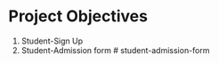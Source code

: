 # Project Objectives
1. Student-Sign Up
2. Student-Admission form
#   s t u d e n t - a d m i s s i o n - f o r m  
 